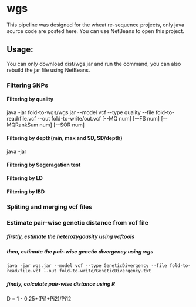 # wgs
This pipeline was designed for the wheat re-sequence projects, only java source code are posted here. You can use NetBeans to open this project.
## Usage:
You can only download dist/wgs.jar and run the command, you can also rebuild the jar file using NetBeans.
### Filtering SNPs
#### Filtering by quality
java -jar fold-to-wgs/wgs.jar --model vcf --type quality --file fold-to-read/file.vcf --out fold-to-write/out.vcf [--MQ num] [--FS num] [--MQRankSum num] [--SOR num]
#### Filtering by depth(min, max and SD, SD/depth)
java -jar 
#### Filtering by Segeragation test

#### Filtering by LD

#### Filtering by IBD

### Spliting and merging vcf files
### Estimate pair-wise genetic distance from vcf file
##### firstly, estimate the heterozygousity using vcftools
##### then, estimate the pair-wise genetic divergency using wgs
    java -jar wgs.jar --model vcf --type GeneticDivergency --file fold-to-read/file.vcf --out fold-to-write/GeneticDivergency.txt
##### finaly, calculate pair-wise distance using R
  D = 1 - 0.25*(Pi1+Pi2)/Pi12
  
